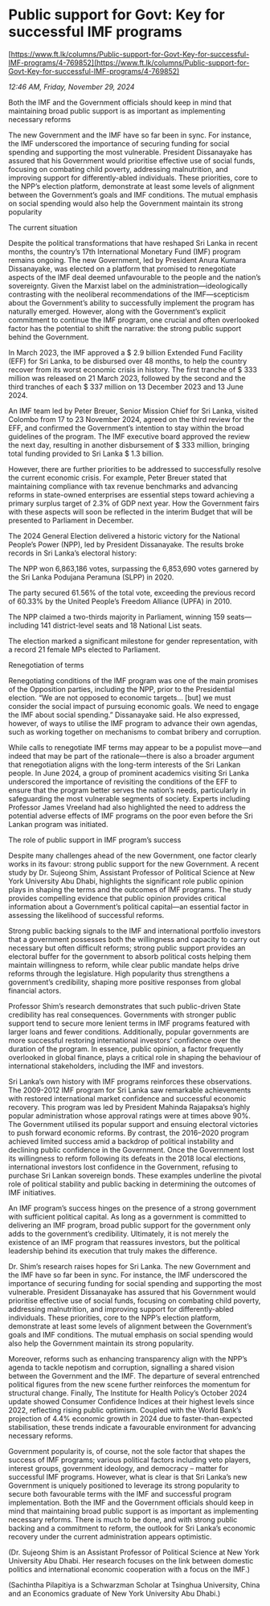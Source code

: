 # Public support for Govt: Key for successful IMF programs

[https://www.ft.lk/columns/Public-support-for-Govt-Key-for-successful-IMF-programs/4-769852](https://www.ft.lk/columns/Public-support-for-Govt-Key-for-successful-IMF-programs/4-769852)

*12:46 AM, Friday, November 29, 2024*

Both the IMF and the Government officials should keep in mind that maintaining broad public support is as important as implementing necessary reforms

The new Government and the IMF have so far been in sync. For instance, the IMF underscored the importance of securing funding for social spending and supporting the most vulnerable. President Dissanayake has assured that his Government would prioritise effective use of social funds, focusing on combating child poverty, addressing malnutrition, and improving support for differently-abled individuals. These priorities, core to the NPP’s election platform, demonstrate at least some levels of alignment between the Government’s goals and IMF conditions. The mutual emphasis on social spending would also help the Government maintain its strong popularity

The current situation

Despite the political transformations that have reshaped Sri Lanka in recent months, the country’s 17th International Monetary Fund (IMF) program remains ongoing. The new Government, led by President Anura Kumara Dissanayake, was elected on a platform that promised to renegotiate aspects of the IMF deal deemed unfavourable to the people and the nation’s sovereignty. Given the Marxist label on the administration—ideologically contrasting with the neoliberal recommendations of the IMF—scepticism about the Government’s ability to successfully implement the program has naturally emerged. However, along with the Government’s explicit commitment to continue the IMF program, one crucial and often overlooked factor has the potential to shift the narrative: the strong public support behind the Government.

In March 2023, the IMF approved a $ 2.9 billion Extended Fund Facility (EFF) for Sri Lanka, to be disbursed over 48 months, to help the country recover from its worst economic crisis in history. The first tranche of $ 333 million was released on 21 March 2023, followed by the second and the third tranches of each $ 337 million on 13 December 2023 and 13 June 2024.

An IMF team led by Peter Breuer, Senior Mission Chief for Sri Lanka, visited Colombo from 17 to 23 November 2024, agreed on the third review for the EFF, and confirmed the Government’s intention to stay within the broad guidelines of the program. The IMF executive board approved the review the next day, resulting in another disbursement of $ 333 million, bringing total funding provided to Sri Lanka $ 1.3 billion.

However, there are further priorities to be addressed to successfully resolve the current economic crisis. For example, Peter Breuer stated that maintaining compliance with tax revenue benchmarks and advancing reforms in state-owned enterprises are essential steps toward achieving a primary surplus target of 2.3% of GDP next year. How the Government fairs with these aspects will soon be reflected in the interim Budget that will be presented to Parliament in December.

The 2024 General Election delivered a historic victory for the National People’s Power (NPP), led by President Dissanayake. The results broke records in Sri Lanka’s electoral history:

The NPP won 6,863,186 votes, surpassing the 6,853,690 votes garnered by the Sri Lanka Podujana Peramuna (SLPP) in 2020.

The party secured 61.56% of the total vote, exceeding the previous record of 60.33% by the United People’s Freedom Alliance (UPFA) in 2010.

The NPP claimed a two-thirds majority in Parliament, winning 159 seats—including 141 district-level seats and 18 National List seats.

The election marked a significant milestone for gender representation, with a record 21 female MPs elected to Parliament.

Renegotiation of terms

Renegotiating conditions of the IMF program was one of the main promises of the Opposition parties, including the NPP, prior to the Presidential election. “We are not opposed to economic targets… [but] we must consider the social impact of pursuing economic goals. We need to engage the IMF about social spending.” Dissanayake said. He also expressed, however, of ways to utilise the IMF program to advance their own agendas, such as working together on mechanisms to combat bribery and corruption.

While calls to renegotiate IMF terms may appear to be a populist move—and indeed that may be part of the rationale—there is also a broader argument that renegotiation aligns with the long-term interests of the Sri Lankan people. In June 2024, a group of prominent academics visiting Sri Lanka underscored the importance of revisiting the conditions of the EFF to ensure that the program better serves the nation’s needs, particularly in safeguarding the most vulnerable segments of society. Experts including Professor James Vreeland had also highlighted the need to address the potential adverse effects of IMF programs on the poor even before the Sri Lankan program was initiated.

The role of public support in IMF program’s success

Despite many challenges ahead of the new Government, one factor clearly works in its favour: strong public support for the new Government. A recent study by Dr. Sujeong Shim, Assistant Professor of Political Science at New York University Abu Dhabi, highlights the significant role public opinion plays in shaping the terms and the outcomes of IMF programs. The study provides compelling evidence that public opinion provides critical information about a Government’s political capital—an essential factor in assessing the likelihood of successful reforms.

Strong public backing signals to the IMF and international portfolio investors that a government possesses both the willingness and capacity to carry out necessary but often difficult reforms; strong public support provides an electoral buffer for the government to absorb political costs helping them maintain willingness to reform, while clear public mandate helps drive reforms through the legislature. High popularity thus strengthens a government’s credibility, shaping more positive responses from global financial actors.

Professor Shim’s research demonstrates that such public-driven State credibility has real consequences. Governments with stronger public support tend to secure more lenient terms in IMF programs featured with larger loans and fewer conditions. Additionally, popular governments are more successful restoring international investors’ confidence over the duration of the program. In essence, public opinion, a factor frequently overlooked in global finance, plays a critical role in shaping the behaviour of international stakeholders, including the IMF and investors.

Sri Lanka’s own history with IMF programs reinforces these observations. The 2009-2012 IMF program for Sri Lanka saw remarkable achievements with restored international market confidence and successful economic recovery. This program was led by President Mahinda Rajapaksa’s highly popular administration whose approval ratings were at times above 90%. The Government utilised its popular support and ensuing electoral victories to push forward economic reforms. By contrast, the 2016–2020 program achieved limited success amid a backdrop of political instability and declining public confidence in the Government. Once the Government lost its willingness to reform following its defeats in the 2018 local elections, international investors lost confidence in the Government, refusing to purchase Sri Lankan sovereign bonds. These examples underline the pivotal role of political stability and public backing in determining the outcomes of IMF initiatives.

An IMF program’s success hinges on the presence of a strong government with sufficient political capital. As long as a government is committed to delivering an IMF program, broad public support for the government only adds to the government’s credibility. Ultimately, it is not merely the existence of an IMF program that reassures investors, but the political leadership behind its execution that truly makes the difference.

Dr. Shim’s research raises hopes for Sri Lanka. The new Government and the IMF have so far been in sync. For instance, the IMF underscored the importance of securing funding for social spending and supporting the most vulnerable. President Dissanayake has assured that his Government would prioritise effective use of social funds, focusing on combating child poverty, addressing malnutrition, and improving support for differently-abled individuals. These priorities, core to the NPP’s election platform, demonstrate at least some levels of alignment between the Government’s goals and IMF conditions. The mutual emphasis on social spending would also help the Government maintain its strong popularity.

Moreover, reforms such as enhancing transparency align with the NPP’s agenda to tackle nepotism and corruption, signalling a shared vision between the Government and the IMF. The departure of several entrenched political figures from the new scene further reinforces the momentum for structural change. Finally, The Institute for Health Policy’s October 2024 update showed Consumer Confidence Indices at their highest levels since 2022, reflecting rising public optimism. Coupled with the World Bank’s projection of 4.4% economic growth in 2024 due to faster-than-expected stabilisation, these trends indicate a favourable environment for advancing necessary reforms.

Government popularity is, of course, not the sole factor that shapes the success of IMF programs; various political factors including veto players, interest groups, government ideology, and democracy – matter for successful IMF programs. However, what is clear is that Sri Lanka’s new Government is uniquely positioned to leverage its strong popularity to secure both favourable terms with the IMF and successful program implementation. Both the IMF and the Government officials should keep in mind that maintaining broad public support is as important as implementing necessary reforms. There is much to be done, and with strong public backing and a commitment to reform, the outlook for Sri Lanka’s economic recovery under the current administration appears optimistic.

(Dr. Sujeong Shim is an Assistant Professor of Political Science at New York University Abu Dhabi. Her research focuses on the link between domestic politics and international economic cooperation with a focus on the IMF.)

(Sachintha Pilapitiya is a Schwarzman Scholar at Tsinghua University, China and an Economics graduate of New York University Abu Dhabi.)

